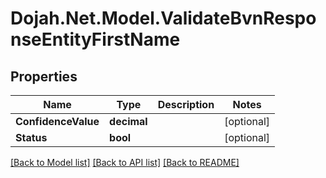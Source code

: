 # Dojah.Net.Model.ValidateBvnResponseEntityFirstName

## Properties

Name | Type | Description | Notes
------------ | ------------- | ------------- | -------------
**ConfidenceValue** | **decimal** |  | [optional] 
**Status** | **bool** |  | [optional] 

[[Back to Model list]](../README.md#documentation-for-models) [[Back to API list]](../README.md#documentation-for-api-endpoints) [[Back to README]](../README.md)

